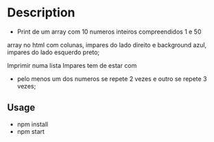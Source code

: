 # Description
* Print de um array com 10 numeros inteiros compreendidos 1 e 50

array no html com colunas, impares do lado direito e background azul, impares do lado esquerdo preto;

Imprimir numa lista
Impares tem de estar com 

* pelo menos um dos numeros se repete 2 vezes e outro se repete 3 vezes;



## Usage

* npm install
* npm start